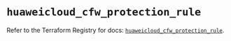 # `huaweicloud_cfw_protection_rule`

Refer to the Terraform Registry for docs: [`huaweicloud_cfw_protection_rule`](https://registry.terraform.io/providers/huaweicloud/huaweicloud/1.71.1/docs/resources/cfw_protection_rule).
